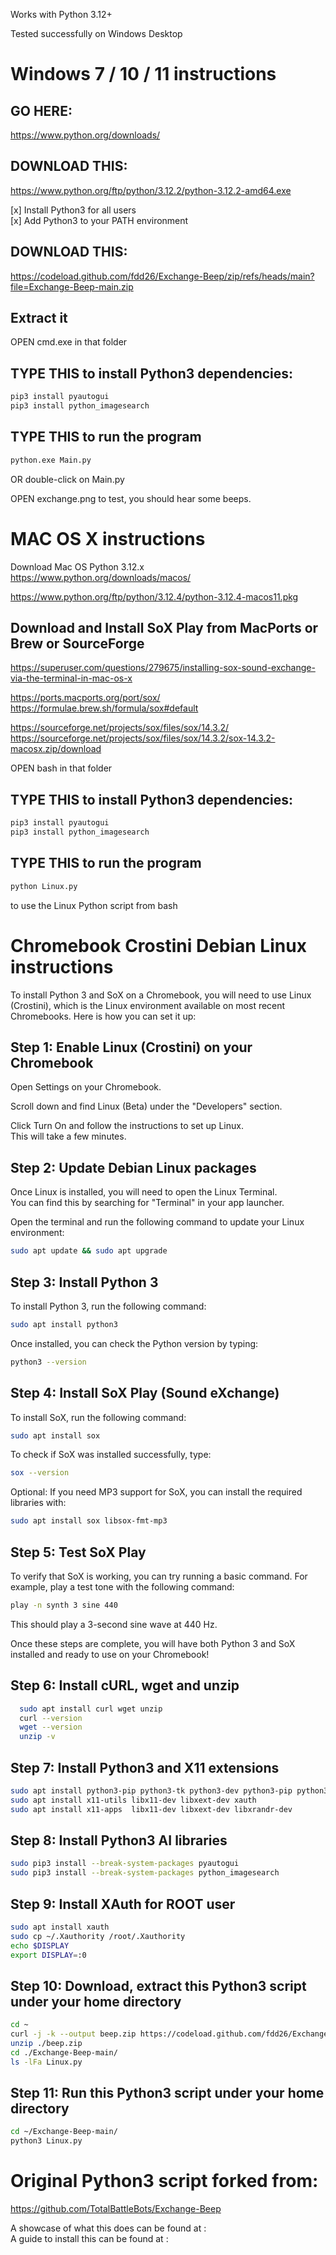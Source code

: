 Works with Python 3.12+    
    
Tested successfully on Windows Desktop    
    
    
Windows 7 / 10 / 11 instructions    
================================    
    
GO HERE:    
--------    
  https://www.python.org/downloads/    
    
DOWNLOAD THIS:    
--------------    
  https://www.python.org/ftp/python/3.12.2/python-3.12.2-amd64.exe    
    
  [x] Install Python3 for all users    
  [x] Add Python3 to your PATH environment    
    
DOWNLOAD THIS:    
--------------    
  https://codeload.github.com/fdd26/Exchange-Beep/zip/refs/heads/main?file=Exchange-Beep-main.zip    
    
Extract it    
----------    
    
OPEN cmd.exe in that folder    
    
TYPE THIS to install Python3 dependencies:    
------------------------------------------    
  ```sh    
  pip3 install pyautogui    
  pip3 install python_imagesearch    
  ```    
    
TYPE THIS to run the program    
----------------------------    
  ```sh    
  python.exe Main.py    
  ```    
    
OR double-click on Main.py    
    
OPEN exchange.png to test, you should hear some beeps.    
    
    
    
MAC OS X instructions    
=====================    
    
Download Mac OS Python 3.12.x    
https://www.python.org/downloads/macos/    
    
https://www.python.org/ftp/python/3.12.4/python-3.12.4-macos11.pkg    
    
Download and Install SoX Play from MacPorts or Brew or SourceForge    
------------------------------------------------------------------    
https://superuser.com/questions/279675/installing-sox-sound-exchange-via-the-terminal-in-mac-os-x    
    
https://ports.macports.org/port/sox/    
https://formulae.brew.sh/formula/sox#default    
    
https://sourceforge.net/projects/sox/files/sox/14.3.2/    
https://sourceforge.net/projects/sox/files/sox/14.3.2/sox-14.3.2-macosx.zip/download    
    
    
OPEN bash in that folder    
    
TYPE THIS to install Python3 dependencies:    
------------------------------------------    
  ```sh    
  pip3 install pyautogui    
  pip3 install python_imagesearch    
  ```    
    
TYPE THIS to run the program    
----------------------------    
    
  ```sh    
  python Linux.py    
  ```    
    
to use the Linux Python script from bash
    
    
    
    
    
    
Chromebook Crostini Debian Linux instructions    
=============================================    
  To install Python 3 and SoX on a Chromebook, you will need to use Linux (Crostini), which is the Linux environment available on most recent Chromebooks. Here is how you can set it up:    
    
  Step 1: Enable Linux (Crostini) on your Chromebook    
  --------------------------------------------------    
  
  Open Settings on your Chromebook.    
    
  Scroll down and find Linux (Beta) under the "Developers" section.    
    
  Click Turn On and follow the instructions to set up Linux.    
  This will take a few minutes.    
    
  Step 2: Update Debian Linux packages    
  ------------------------------------    
  
  Once Linux is installed, you will need to open the Linux Terminal.    
  You can find this by searching for "Terminal" in your app launcher.    
    
  Open the terminal and run the following command to update your Linux environment:    
    
    
  ```sh    
  sudo apt update && sudo apt upgrade    
  ```    
    
  Step 3: Install Python 3    
  ------------------------    
  
  To install Python 3, run the following command:    
    
    
  ```sh    
  sudo apt install python3    
  ```    
    
  Once installed, you can check the Python version by typing:    
    
    
  ```sh    
  python3 --version
  ```    
    
  Step 4: Install SoX Play (Sound eXchange)    
  -----------------------------------------    
  
  To install SoX, run the following command:    
    
    
  ```sh    
  sudo apt install sox    
  ```    
    
  To check if SoX was installed successfully, type:    
    
  ```sh    
  sox --version    
  ```    
  
  Optional: If you need MP3 support for SoX, you can install the required libraries with:    
    
    
  ```sh    
  sudo apt install sox libsox-fmt-mp3    
  ```    
    
  Step 5: Test SoX Play    
  ---------------------    
  
  To verify that SoX is working, you can try running a basic command. For example, play a test tone with the following command:    
    
  ```sh    
  play -n synth 3 sine 440    
  ```    
    
  This should play a 3-second sine wave at 440 Hz.    
    
  Once these steps are complete, you will have both Python 3 and SoX installed and ready to use on your Chromebook!    
    
    
  Step 6: Install cURL, wget and unzip    
  ------------------------------------    
    
  ```sh    
    sudo apt install curl wget unzip    
    curl --version    
    wget --version    
    unzip -v    
  ```    
    
    
  Step 7: Install Python3 and X11 extensions    
  ------------------------------------------    
  ```sh    
  sudo apt install python3-pip python3-tk python3-dev python3-pip python3-setuptools python3-wheel libx11-dev libjpeg-dev libpng-dev zlib1g-dev libglib2.0-0    
  sudo apt install x11-utils libx11-dev libxext-dev xauth    
  sudo apt install x11-apps  libx11-dev libxext-dev libxrandr-dev    
  ```    
    
    
  Step 8: Install Python3 AI libraries    
  ------------------------------------    
  ```sh    
  sudo pip3 install --break-system-packages pyautogui    
  sudo pip3 install --break-system-packages python_imagesearch    
  ```    
    
    
  Step 9: Install XAuth for ROOT user    
  -----------------------------------    
  ```sh    
  sudo apt install xauth
  sudo cp ~/.Xauthority /root/.Xauthority 
  echo $DISPLAY
  export DISPLAY=:0
  ```    
    
    
  Step 10: Download, extract this Python3 script under your home directory    
  ------------------------------------------------------------------------    
  ```sh    
  cd ~    
  curl -j -k --output beep.zip https://codeload.github.com/fdd26/Exchange-Beep/zip/refs/heads/main?filename=beep.zip    
  unzip ./beep.zip    
  cd ./Exchange-Beep-main/    
  ls -lFa Linux.py    
  ```    
    
  Step 11: Run this Python3 script under your home directory    
  ----------------------------------------------------------    
  ```sh    
  cd ~/Exchange-Beep-main/    
  python3 Linux.py    
  ```    
    
    
Original Python3 script forked from:    
====================================    
  https://github.com/TotalBattleBots/Exchange-Beep    
    
    
A showcase of what this does can be found at :    
A guide to install this can be found at      :    
    